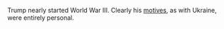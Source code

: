 Trump nearly started World War III. Clearly his <a href="https://slate.com/news-and-politics/2020/01/trump-tells-donors-soleimani-killed-saying-bad-things-about-country.html">motives</a>, as with Ukraine, were entirely personal. 
